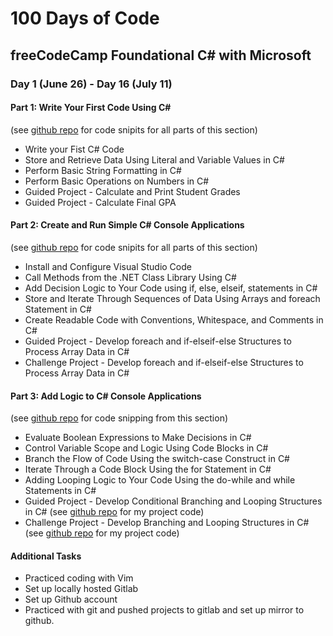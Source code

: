 # 100 Days of Code
## freeCodeCamp Foundational C# with Microsoft
### Day 1 (June 26) - Day 16 (July 11)
#### Part 1: Write Your First Code Using C# 
(see [github repo](https://github.com/DabblingDrake/freeCodeCampFoundationalCSharp) for code snipits for all parts of this section)
- Write your Fist C# Code
- Store and Retrieve Data Using Literal and Variable Values in C#
- Perform Basic String Formatting in C#
- Perform Basic Operations on Numbers in C#
- Guided Project - Calculate and Print Student Grades
- Guided Project - Calculate Final GPA
#### Part 2: Create and Run Simple C# Console Applications 
(see [github repo](https://github.com/DabblingDrake/freeCodeCampFoundationalCSharp) for code snipits for all parts of this section)
- Install and Configure Visual Studio Code
- Call Methods from the .NET Class Library Using C#
- Add Decision Logic to Your Code using  if, else, elseif, statements in C#
- Store and Iterate Through Sequences of Data Using Arrays and foreach Statement in C#
- Create Readable Code with Conventions, Whitespace, and Comments in C#
- Guided Project - Develop foreach and if-elseif-else Structures to Process Array Data in C#
- Challenge Project - Develop foreach and if-elseif-else Structures to Process Array Data in C#
#### Part 3: Add Logic to C# Console Applications 
(see [github repo](https://github.com/DabblingDrake/freeCodeCampFoundationalCSharp) for code snipping from this section)
- Evaluate Boolean Expressions to Make Decisions in C#
- Control Variable Scope and Logic Using Code Blocks in C#
- Branch the Flow of Code Using the switch-case Construct in C#
- Iterate Through a Code Block Using the for Statement in C#
- Adding Looping Logic to Your Code Using the do-while and while Statements in C#
- Guided Project - Develop Conditional Branching and Looping Structures in C# (see [github repo](https://github.com/DabblingDrake/fcccsharp_3.6.gp) for my project code)
- Challenge Project - Develop Branching and Looping Structures in C# (see [github repo](https://github.com/DabblingDrake/fcccsharp_3.7.cp) for my project code)
#### Additional Tasks
- Practiced coding with Vim
- Set up locally hosted Gitlab
- Set up Github account
- Practiced with git and pushed projects to gitlab and set up mirror to github.